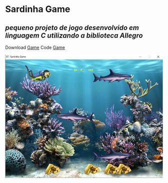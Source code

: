 # Sardinha Game
## _pequeno projeto de jogo desenvolvido em linguagem C utilizando a biblioteca Allegro_

Download [Game](https://github.com/elnataoliveira/sardinha_game/archive/refs/heads/main.zip)
Code [Game](/game/main.cpp)

[![N|Solid](/game/sardinha_game.png)](/game/sardinha_game.png)


